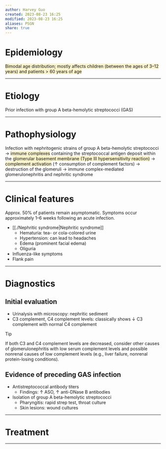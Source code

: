 ```yaml
---
author: Harvey Guo
created: 2023-08-23 16:25
modified: 2023-08-23 16:25
aliases: PSGN
share: true
---
```

# Epidemiology
<span style="background:rgba(240, 200, 0, 0.2)">Bimodal age distribution; mostly affects children (between the ages of 3–12 years) and patients > 60 years of age</span>

---
# Etiology
Prior infection with group A beta-hemolytic streptococci (GAS)

---
# Pathophysiology
Infection with nephritogenic strains of group A beta-hemolytic streptococci → <span style="background:rgba(240, 200, 0, 0.2)">immune complexes</span> containing the streptococcal antigen deposit within the <span style="background:rgba(240, 200, 0, 0.2)">glomerular basement membrane (Type III hypersensitivity reaction)</span> → <span style="background:rgba(240, 200, 0, 0.2)">complement activation</span> (↑ consumption of complement factors) → destruction of the glomeruli → immune complex-mediated glomerulonephritis and nephritic syndrome

---
# Clinical features
Approx. 50% of patients remain asymptomatic. Symptoms occur approximately 1–6 weeks following an acute infection.
- [[./Nephritic syndrome|Nephritic syndrome]]
	- Hematuria: tea- or cola-colored urine
	- Hypertension: can lead to headaches
	- Edema (prominent facial edema) 
	- Oliguria
- Influenza-like symptoms 
- Flank pain

---
# Diagnostics
## Initial evaluation
- Urinalysis with microscopy: nephritic sediment
- C3 complement, C4 complement levels: classically shows ↓ C3 complement with normal C4 complement
>[!tip] 
>If both C3 and C4 complement levels are decreased, consider other causes of glomerulonephritis with low serum complement levels and possible nonrenal causes of low complement levels (e.g., liver failure, nonrenal protein-losing conditions).

## Evidence of preceding GAS infection
- Antistreptococcal antibody titers
	- Findings: ↑ ASO, ↑ anti-DNase B antibodies
- Isolation of group A beta-hemolytic streptococci
	- Pharyngitis: rapid strep test, throat culture
	- Skin lesions: wound cultures

---
# Treatment


---
